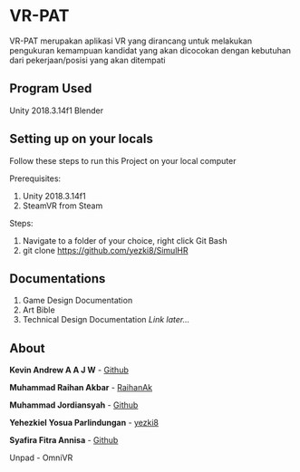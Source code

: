 # VR-PAT

VR-PAT merupakan aplikasi VR yang dirancang untuk melakukan pengukuran kemampuan kandidat yang akan dicocokan dengan kebutuhan dari pekerjaan/posisi yang akan ditempati

## Program Used

Unity 2018.3.14f1
Blender


## Setting up on your locals

Follow these steps to run this Project on your local computer

Prerequisites:
1. Unity 2018.3.14f1
2. SteamVR from Steam

Steps:
1. Navigate to a folder of your choice, right click Git Bash
2. git clone https://github.com/yezki8/SimulHR

## Documentations

1. Game Design Documentation
2. Art Bible
3. Technical Design Documentation
*Link later...*

## About

**Kevin Andrew A A J W** - [Github](https://github.com/RaihanAk)

**Muhammad Raihan Akbar** - [RaihanAk](https://github.com/RaihanAk)

**Muhammad Jordiansyah** - [Github](https://github.com/RaihanAk)

**Yehezkiel Yosua Parlindungan** - [yezki8](https://github.com/yezki8/)

**Syafira Fitra Annisa** - [Github](https://github.com/RaihanAk)

Unpad - OmniVR
